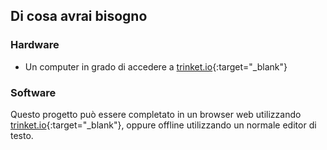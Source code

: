 ## Di cosa avrai bisogno

### Hardware

+ Un computer in grado di accedere a [trinket.io](https://trinket.io){:target="_blank"}

### Software

Questo progetto può essere completato in un browser web utilizzando [trinket.io](https://trinket.io){:target="_blank"}, oppure offline utilizzando un normale editor di testo.